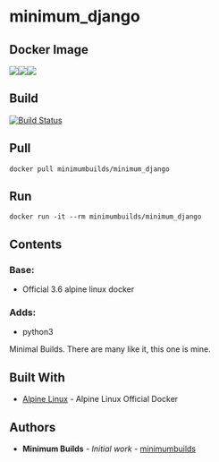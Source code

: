 # minimum_django

## Docker Image

[![](https://images.microbadger.com/badges/version/minimumbuilds/minimum_django:v0.0.1.svg)](https://microbadger.com/images/minimumbuilds/minimum_django:v0.0.1 "Get your own version badge on microbadger.com")[![](https://images.microbadger.com/badges/image/minimumbuilds/minimum_django:v0.0.1.svg)](https://microbadger.com/images/minimumbuilds/minimum_django:v0.0.1 "Get your own image badge on microbadger.com")[![](https://images.microbadger.com/badges/commit/minimumbuilds/minimum_django:v0.0.1.svg)](https://microbadger.com/images/minimumbuilds/minimum_django:v0.0.1 "Get your own commit badge on microbadger.com") 

## Build
[![Build Status](https://travis-ci.org/minimumbuilds/minimum_django.svg?branch=v0.0.1)](https://travis-ci.org/minimumbuilds/minimum_django)

## Pull
	docker pull minimumbuilds/minimum_django

## Run
	docker run -it --rm minimumbuilds/minimum_django

## Contents

### Base:
- Official 3.6 alpine linux docker

### Adds:
- python3

Minimal Builds. There are many like it, this one is mine.

## Built With

* [Alpine Linux](https://hub.docker.com/_/alpine/) - Alpine Linux Official Docker

## Authors

* **Minimum Builds** - *Initial work* - [minimumbuilds](https://github.com/minimumbuilds)
